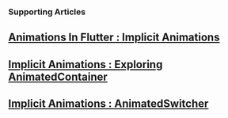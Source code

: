 ### Supporting Articles

## [Animations In Flutter : Implicit Animations](https://takrutvik.com/animations-in-flutter-implicit-animations)


## [Implicit Animations : Exploring AnimatedContainer](https://takrutvik.com/implicit-animations-exploring-animatedcontainer)


## [Implicit Animations : AnimatedSwitcher](https://takrutvik.com/implicit-animations-animatedswitcher)

